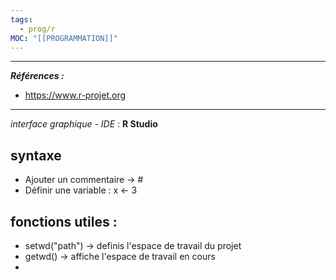 ```yaml
---
tags:
  - prog/r
MOC: "[[PROGRAMMATION]]"
---
```



---
***Références :***
- https://www.r-projet.org
------


*interface graphique - IDE* : **R Studio**

## syntaxe 

- Ajouter un commentaire -> #
- Définir une variable  :  x <- 3

## fonctions utiles : 

- setwd("path") -> definis l'espace de travail du projet 
- getwd() -> affiche l'espace de travail en cours
- 
